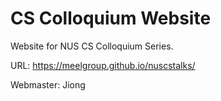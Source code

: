 # CS Colloquium Website
Website for NUS CS Colloquium Series.

URL: https://meelgroup.github.io/nuscstalks/

Webmaster: Jiong
